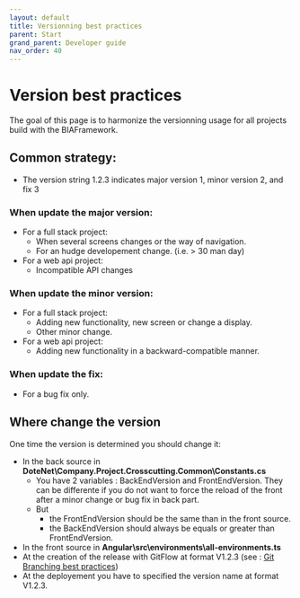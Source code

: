 ```yaml
---
layout: default
title: Versionning best practices
parent: Start
grand_parent: Developer guide
nav_order: 40
---
```


# Version best practices

The goal of this page is to harmonize the versionning usage for all projects build with the BIAFramework.

## Common strategy:
- The version string 1.2.3 indicates major version 1, minor version 2, and fix 3

### When update the major version:
- For a full stack project: 
  - When several screens changes or the way of navigation.
  - For an hudge developement change. (i.e. > 30 man day)
- For a web api project:
  - Incompatible API changes
  
### When update the minor version:
- For a full stack project: 
  - Adding new functionality, new screen or change a display.
  - Other minor change.
- For a web api project:
  - Adding new functionality in a backward-compatible manner.

### When update the fix:
- For a bug fix only.

## Where change the version
One time the version is determined you should change it:
- In the back source in **DoteNet\Company.Project.Crosscutting.Common\Constants.cs**
  - You have 2 variables : BackEndVersion and FrontEndVersion. They can be differente if you do not want to force the reload of the front after a minor change or bug fix in back part.
  - But 
    - the FrontEndVersion should be the same than in the front source.
    - the BackEndVersion should always be equals or greater than FrontEndVersion.
- In the front source in **Angular\src\environments\all-environments.ts**  
- At the creation of the release with GitFlow at format V1.2.3 (see : [Git Branching best practices](./30-GitBranchingBestPractices.md))
- At the deployement you have to specified the version name at format V1.2.3.

